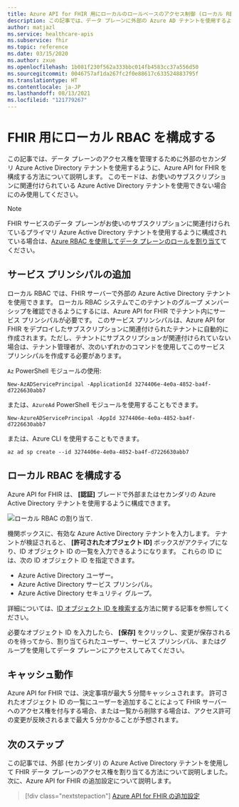 ```yaml
---
title: Azure API for FHIR 用にローカルのロールベースのアクセス制御 (ローカル RBAC) を構成する
description: この記事では、データ プレーンに外部の Azure AD テナントを使用するように Azure API for FHIR を構成する方法について説明します
author: matjazl
ms.service: healthcare-apis
ms.subservice: fhir
ms.topic: reference
ms.date: 03/15/2020
ms.author: zxue
ms.openlocfilehash: 1b081f230f562a333bbc014fb4583cc37a556d50
ms.sourcegitcommit: 0046757af1da267fc2f0e88617c633524883795f
ms.translationtype: HT
ms.contentlocale: ja-JP
ms.lasthandoff: 08/13/2021
ms.locfileid: "121779267"
---
```

# <a name="configure-local-rbac-for-fhir"></a>FHIR 用にローカル RBAC を構成する 

この記事では、データ プレーンのアクセス権を管理するために外部のセカンダリ Azure Active Directory テナントを使用するように、Azure API for FHIR を構成する方法について説明します。 このモードは、お使いのサブスクリプションに関連付けられている Azure Active Directory テナントを使用できない場合にのみ使用してください。

> [!NOTE]
> FHIR サービスのデータ プレーンがお使いのサブスクリプションに関連付けられているプライマリ Azure Active Directory テナントを使用するように構成されている場合は、[Azure RBAC を使用してデータ プレーンのロールを割り当て](configure-azure-rbac.md)てください。

## <a name="add-service-principal"></a>サービス プリンシパルの追加

ローカル RBAC では、FHIR サーバーで外部の Azure Active Directory テナントを使用できます。 ローカル RBAC システムでこのテナントのグループ メンバーシップを確認できるようにするには、Azure API for FHIR でテナント内にサービス プリンシパルが必要です。 このサービス プリンシパルは、Azure API for FHIR をデプロイしたサブスクリプションに関連付けられたテナントに自動的に作成されます。ただし、テナントにサブスクリプションが関連付けられていない場合は、テナント管理者が、次のいずれかのコマンドを使用してこのサービス プリンシパルを作成する必要があります。

`Az` PowerShell モジュールの使用:

```azurepowershell-interactive
New-AzADServicePrincipal -ApplicationId 3274406e-4e0a-4852-ba4f-d7226630abb7
```

または、`AzureAd` PowerShell モジュールを使用することもできます。

```azurepowershell-interactive
New-AzureADServicePrincipal -AppId 3274406e-4e0a-4852-ba4f-d7226630abb7
```

または、Azure CLI を使用することもできます。

```azurecli-interactive
az ad sp create --id 3274406e-4e0a-4852-ba4f-d7226630abb7
```

## <a name="configure-local-rbac"></a>ローカル RBAC を構成する

Azure API for FHIR は、 **[認証]** ブレードで外部またはセカンダリの Azure Active Directory テナントを使用するように構成できます。

![ローカル RBAC の割り当て](media/rbac/local-rbac-guids.png).

機関ボックスに、有効な Azure Active Directory テナントを入力します。 テナントが検証されると、 **[許可されたオブジェクト ID]** ボックスがアクティブになり、ID オブジェクト ID の一覧を入力できるようになります。 これらの ID には、次の ID オブジェクト ID を指定できます。

* Azure Active Directory ユーザー。
* Azure Active Directory サービス プリンシパル。
* Azure Active Directory セキュリティ グループ。

詳細については、[ID オブジェクト ID を検索する](find-identity-object-ids.md)方法に関する記事を参照してください。

必要なオブジェクト ID を入力したら、 **[保存]** をクリックし、変更が保存されるのを待ってから、割り当てられたユーザー、サービス プリンシパル、またはグループを使用してデータ プレーンにアクセスしてみてください。

## <a name="caching-behavior"></a>キャッシュ動作

Azure API for FHIR では、決定事項が最大 5 分間キャッシュされます。 許可されたオブジェクト ID の一覧にユーザーを追加することによって FHIR サーバーへのアクセス権を付与する場合、または一覧から削除する場合は、アクセス許可の変更が反映されるまで最大 5 分かかることが予想されます。

## <a name="next-steps"></a>次のステップ

この記事では、外部 (セカンダリ) の Azure Active Directory テナントを使用して FHIR データ プレーンのアクセス権を割り当てる方法について説明しました。 次に、Azure API for FHIR の追加設定について説明します。
 
>[!div class="nextstepaction"]
>[Azure API for FHIR の追加設定](azure-api-for-fhir-additional-settings.md)
